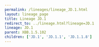```yaml
---
permalink: /lineages/lineage_JD.1.html
layout: lineage_page
title: Lineage JD.1
redirect_to: ../lineage.html?lineage=JD.1
lineage: JD.1
parent: XBB.1.5.102
children: ['JD.1', 'JD.1.1', 'JD.1.1.8']
---
```

